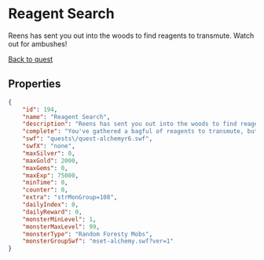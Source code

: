 # Reagent Search

Reens has sent you out into the woods to find reagents to transmute. Watch out for ambushes!

[Back to quest](../quests.md)

## Properties

```json
{
    "id": 194,
    "name": "Reagent Search",
    "description": "Reens has sent you out into the woods to find reagents to transmute. Watch out for ambushes!",
    "complete": "You've gathered a bagful of reagents to transmute, but did you find all the right ones?",
    "swf": "quests\/quest-alchemyr6.swf",
    "swfX": "none",
    "maxSilver": 0,
    "maxGold": 2000,
    "maxGems": 0,
    "maxExp": 75000,
    "minTime": 0,
    "counter": 0,
    "extra": "strMonGroup=108",
    "dailyIndex": 0,
    "dailyReward": 0,
    "monsterMinLevel": 1,
    "monsterMaxLevel": 99,
    "monsterType": "Random Foresty Mobs",
    "monsterGroupSwf": "mset-alchemy.swf?ver=1"
}
```

